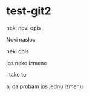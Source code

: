 # test-git2
neki novi opis


Novi naslov


neki opis


jos neke izmene

i tako to

aj da probam jos jednu izmenu